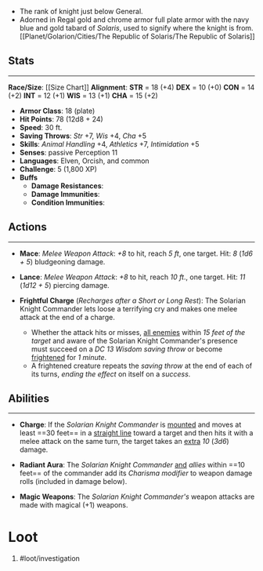 - The rank of knight just below General.
- Adorned in Regal gold and chrome armor full plate armor with the navy blue and gold tabard of *Solaris*, used to signify where the knight is from.
[[Planet/Golarion/Cities/The Republic of Solaris/The Republic of Solaris]]

## Stats
---
**Race/Size**:
	[[Size Chart]]
**Alignment**:
	**STR** = 18 (+4)
	**DEX** = 10 (+0)
	**CON** = 14 (+2)
	**INT** = 12 (+1)
	**WIS** = 13 (+1)
	**CHA** = 15 (+2)
-   **Armor Class**: 18 (plate)
-   **Hit Points**: 78 (12d8 + 24)
-   **Speed**: 30 ft.
-   **Saving Throws**: *Str* +7, *Wis* +4, *Cha* +5
-   **Skills**: *Animal Handling* +4, *Athletics* +7, *Intimidation* +5
-   **Senses**: passive Perception 11
-   **Languages**: Elven, Orcish, and common
-   **Challenge**: 5 (1,800 XP)
-   **Buffs**
	-   **Damage Resistances**:
	-   **Damage Immunities**:
	-   **Condition Immunities**:

## Actions
---
- **Mace**: *Melee Weapon Attack*: *+8* to hit, reach *5 ft*, one target. Hit: *8* (*1d6 + 5*) bludgeoning damage.

- **Lance**: *Melee Weapon Attack*: *+8* to hit, reach *10 ft*., one target. Hit: *11* (*1d12 + 5*) piercing damage.

- **Frightful Charge** (*Recharges after a Short or Long Rest*): The Solarian Knight Commander lets loose a terrifying cry and makes one melee attack at the end of a charge. 
	- Whether the attack hits or misses, <u>all enemies</u> within *15 feet of the target* and aware of the Solarian Knight Commander's presence must succeed on a *DC 13 Wisdom saving throw* or become [frightened](https://roll20.net/compendium/dnd5e/Conditions#h-Conditions) for *1 minute*. 
	- A frightened creature repeats the *saving throw* at the end of each of its turns, *ending the effect* on itself on a *success*.

## Abilities
---
- **Charge**: If the *Solarian Knight Commander* is <u>mounted</u> and moves at least ==30 feet== in a <u>straight line</u> toward a target and then hits it with a melee attack on the same turn, the target takes an <u>extra</u> *10* (*3d6*) damage.

- **Radiant Aura**: The *Solarian Knight Commander* <u>and</u> *allies* within ==10 feet== of the commander add its *Charisma modifier* to weapon damage rolls (included in damage below).

- **Magic Weapons**: The *Solarian Knight Commander's* weapon attacks are made with magical (+1) weapons.

# Loot
1. #loot/investigation 
	